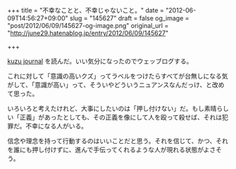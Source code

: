 +++
title = "不幸なことと、不幸じゃないこと。"
date = "2012-06-09T14:56:27+09:00"
slug = "145627"
draft = false
og_image = "post/2012/06/09/145627-og-image.png"
original_url = "http://june29.hatenablog.jp/entry/2012/06/09/145627"

+++

<p><a href="http://blog.kuzuya.org/" title="kuzu journal">kuzu journal</a> を読んだ。いい気分になったのでウェッブログする。</p>
<p>これに対して「意識の高いクズ」ってラベルをつけたらすべてが台無しになる気がして、「意識が高い」って、そういやどういうニュアンスなんだっけ、と改めて思った。</p>
<p>いろいろと考えたけれど、大事にしたいのは「押し付けない」だ。もし素晴らしい「正義」があったとしても、その正義を像にして人を殴って殺せば、それは犯罪だ。不幸になる人がいる。</p>
<p>信念や理念を持って行動するのはいいことだと思う。それを信じて、かつ、それを誰にも押し付けずに、進んで手伝ってくれるような人が現れる状態がよさそう。</p>